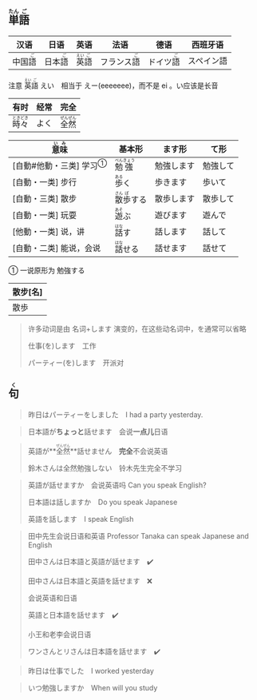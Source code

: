 ## <ruby><rb>単</rb><rt>たん</rt></ruby><ruby><rb>語</rb><rt>ご</rt></ruby>

| 汉语                           | 日语                           | 英语                                      | 法语                                        | 德语                                      | 西班牙语   |
| ------------------------------ | ------------------------------ | ----------------------------------------- | ------------------------------------------- | ----------------------------------------- | ---------- |
| 中国<ruby>語<rt>ご</rt></ruby> | 日本<ruby>語<rt>ご</rt></ruby> | <ruby>英<rt>えい</rt>語<rt>ご</rt></ruby> | フランス<ruby><rb>語</rb><rt>ご</rt></ruby> | ドイツ<ruby><rb>語</rb><rt>ご</rt></ruby> | スペイン語 |

注意 <ruby>英<rt>えい</rt>語<rt>ご</rt></ruby> えい　相当于 えー(eeeeeee)，而不是 ei 。い应该是长音

| 有时                                        | 经常 | 完全                                        |
| ------------------------------------------- | ---- | ------------------------------------------- |
| <ruby>時<rt>とき</rt>々<rt>どき</rt></ruby> | よく | <ruby>全<rt>ぜん</rt>然<rt>ぜん</rt></ruby> |

| <ruby>意<rt>い</rt>味<rt>み</rt></ruby>   | 基本形                                        | ます形     | て形     |
| ----------------------------------------- | --------------------------------------------- | ---------- | -------- |
| [自動#他動・三类] <a>学习</a><sup>①</sup> | <ruby>勉<rt>べん</rt>強<rt>きょう</rt></ruby> | 勉強します | 勉強して |
| [自動・一类] 步行                         | <ruby>歩<rt>ある</rt>く</ruby>                | 歩きます   | 歩いて   |
| [自動・三类] 散步                         | <ruby>散<rt>さん</rt>歩<rt>ぽ</rt></ruby>する | 散歩します | 散歩して |
| [自動・一类] 玩耍                         | <ruby>遊<rt>あそ</rt>ぶ</ruby>                | 遊びます   | 遊んで   |
| [他動・一类] 说，讲                       | <ruby>話<rt>はな</rt>す</ruby>                | 話します   | 話して   |
| [自動・二类] 能说，会说                   | <ruby>話<rt>はな</rt>せる</ruby>              | 話せます   | 話せて   |

① 一说原形为 勉強する

| 散步[名] |
| -------- |
| 散歩     |

> 许多动词是由 名词+します 演变的，在这些动名词中，を通常可以省略
>
> 仕事(を)します　工作
>
> パーティー(を)します　开派对

## <ruby><rb>句</rb><rt>く</rt></ruby>

> 昨日はパーティーをしました　I had a party yesterday.

> 日本語が**ちょっと**話せます　会说**一点儿**日语
>

> 英語が**<ruby><rb>全然</rb><rt>ぜんぜん</rt></ruby>**話せません　**完全**不会说英语
>
> 鈴木さんは全然勉強しない　铃木先生完全不学习

> 英語が話せますか　会说英语吗 Can you speak English?
>
> 日本語は話しますか　Do you speak Japanese
>
> 英語を話します　I speak English

> 田中先生会说日语和英语 Professor Tanaka can speak Japanese and English
>
> 田中さんは日本語と英語が話せます　✔️
>
> 田中さんは日本語と英語を話せます　❌
>
> 会说英语和日语
>
> 英語と日本語を話せます　✔️
>
> 
>
> 小王和老李会说日语
>
> ワンさんとリさんは日本語を話せます　✔️️

> 昨日は仕事でした　I worked yesterday

> いつ勉強しますか　When will you study
